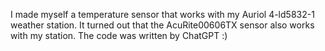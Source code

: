 I made myself a temperature sensor that works with my Auriol 4-ld5832-1 weather station. It turned out that the AcuRite00606TX sensor also works with my station.
The code was written by ChatGPT :)
